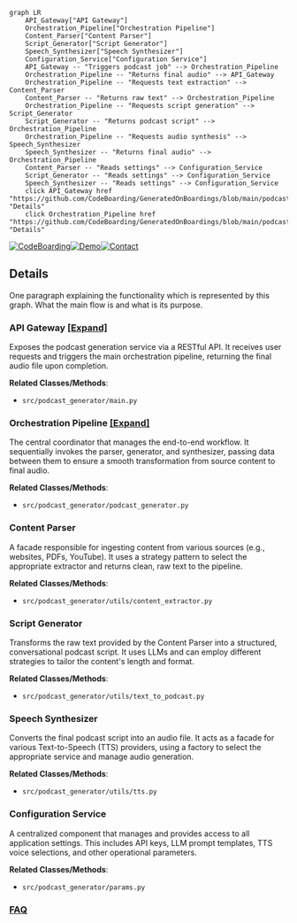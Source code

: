 ```mermaid
graph LR
    API_Gateway["API Gateway"]
    Orchestration_Pipeline["Orchestration Pipeline"]
    Content_Parser["Content Parser"]
    Script_Generator["Script Generator"]
    Speech_Synthesizer["Speech Synthesizer"]
    Configuration_Service["Configuration Service"]
    API_Gateway -- "Triggers podcast job" --> Orchestration_Pipeline
    Orchestration_Pipeline -- "Returns final audio" --> API_Gateway
    Orchestration_Pipeline -- "Requests text extraction" --> Content_Parser
    Content_Parser -- "Returns raw text" --> Orchestration_Pipeline
    Orchestration_Pipeline -- "Requests script generation" --> Script_Generator
    Script_Generator -- "Returns podcast script" --> Orchestration_Pipeline
    Orchestration_Pipeline -- "Requests audio synthesis" --> Speech_Synthesizer
    Speech_Synthesizer -- "Returns final audio" --> Orchestration_Pipeline
    Content_Parser -- "Reads settings" --> Configuration_Service
    Script_Generator -- "Reads settings" --> Configuration_Service
    Speech_Synthesizer -- "Reads settings" --> Configuration_Service
    click API_Gateway href "https://github.com/CodeBoarding/GeneratedOnBoardings/blob/main/podcastfy/API_Gateway.md" "Details"
    click Orchestration_Pipeline href "https://github.com/CodeBoarding/GeneratedOnBoardings/blob/main/podcastfy/Orchestration_Pipeline.md" "Details"
```

[![CodeBoarding](https://img.shields.io/badge/Generated%20by-CodeBoarding-9cf?style=flat-square)](https://github.com/CodeBoarding/CodeBoarding)[![Demo](https://img.shields.io/badge/Try%20our-Demo-blue?style=flat-square)](https://www.codeboarding.org/demo)[![Contact](https://img.shields.io/badge/Contact%20us%20-%20contact@codeboarding.org-lightgrey?style=flat-square)](mailto:contact@codeboarding.org)

## Details

One paragraph explaining the functionality which is represented by this graph. What the main flow is and what is its purpose.

### API Gateway [[Expand]](./API_Gateway.md)
Exposes the podcast generation service via a RESTful API. It receives user requests and triggers the main orchestration pipeline, returning the final audio file upon completion.


**Related Classes/Methods**:

- `src/podcast_generator/main.py`


### Orchestration Pipeline [[Expand]](./Orchestration_Pipeline.md)
The central coordinator that manages the end-to-end workflow. It sequentially invokes the parser, generator, and synthesizer, passing data between them to ensure a smooth transformation from source content to final audio.


**Related Classes/Methods**:

- `src/podcast_generator/podcast_generator.py`


### Content Parser
A facade responsible for ingesting content from various sources (e.g., websites, PDFs, YouTube). It uses a strategy pattern to select the appropriate extractor and returns clean, raw text to the pipeline.


**Related Classes/Methods**:

- `src/podcast_generator/utils/content_extractor.py`


### Script Generator
Transforms the raw text provided by the Content Parser into a structured, conversational podcast script. It uses LLMs and can employ different strategies to tailor the content's length and format.


**Related Classes/Methods**:

- `src/podcast_generator/utils/text_to_podcast.py`


### Speech Synthesizer
Converts the final podcast script into an audio file. It acts as a facade for various Text-to-Speech (TTS) providers, using a factory to select the appropriate service and manage audio generation.


**Related Classes/Methods**:

- `src/podcast_generator/utils/tts.py`


### Configuration Service
A centralized component that manages and provides access to all application settings. This includes API keys, LLM prompt templates, TTS voice selections, and other operational parameters.


**Related Classes/Methods**:

- `src/podcast_generator/params.py`




### [FAQ](https://github.com/CodeBoarding/GeneratedOnBoardings/tree/main?tab=readme-ov-file#faq)